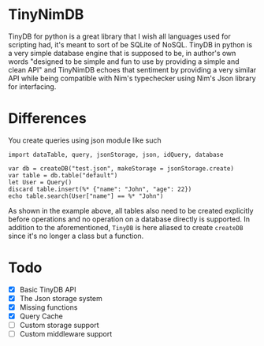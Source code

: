 # TinyNimDB
TinyDB for python is a great library that I wish all languages used for scripting had, it's meant to sort of be SQLite of NoSQL. TinyDB in python is a very simple database engine 
that is supposed to be, in author's own words "designed to be simple and fun to use by providing a simple and clean API" and TinyNimDB echoes that sentiment by providing a very 
similar API while being compatible with Nim's typechecker using Nim's Json library for interfacing.

# Differences
You create queries using json module like such
```
import dataTable, query, jsonStorage, json, idQuery, database

var db = createDB("test.json", makeStorage = jsonStorage.create)
var table = db.table("default")
let User = Query()
discard table.insert(%* {"name": "John", "age": 22})
echo table.search(User["name"] == %* "John")
```
As shown in the example above, all tables also need to be created explicitly before operations and no operation on a database directly is supported. In addition to the 
aforementioned, `TinyDB` is here aliased to create `createDB` since it's no longer a class but a function.

# Todo
- [x] Basic TinyDB API
- [x] The Json storage system
- [x] Missing functions
- [x] Query Cache
- [ ] Custom storage support
- [ ] Custom middleware support
